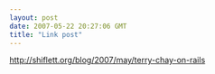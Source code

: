 ```yaml
---
layout: post
date: 2007-05-22 20:27:06 GMT
title: "Link post"
---
```

<http://shiflett.org/blog/2007/may/terry-chay-on-rails>

